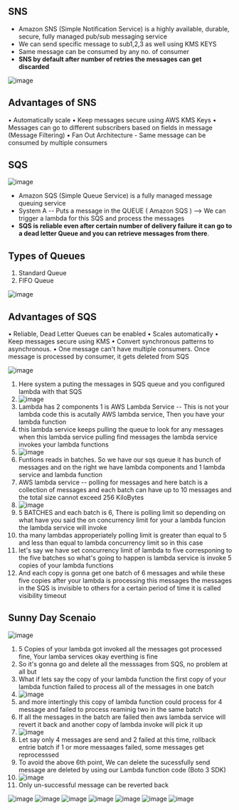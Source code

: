 SNS
--
- Amazon SNS (Simple Notification Service) is a highly available, durable,
secure, fully managed pub/sub messaging service
- We can send specific message to sub1,2,3 as well using KMS KEYS
- Same message can be consumed by any no. of consumer
- **SNS by default after number of retries the messages can get discarded** 

![image](https://github.com/pavankumar0077/Aws-Devops/assets/40380941/92dc8b13-c173-4c1d-844e-0fa142e0502a)

Advantages of SNS
--
• Automatically scale
• Keep messages secure using AWS KMS Keys
• Messages can go to different subscribers based on fields in message
(Message Filtering)
• Fan Out Architecture - Same message can be consumed by multiple
consumers

SQS
--
![image](https://github.com/pavankumar0077/Aws-Devops/assets/40380941/b3b25885-58b6-452a-92d5-a7f0bc3b84d0)

- Amazon SQS (Simple Queue Service) is a fully managed message queuing service
- System A -- Puts a message in the QUEUE ( Amazon SQS ) --> We can trigger a lambda for this SQS and process the messages
- **SQS is reliable even after certain number of delivery failure it can go to a dead letter Queue and you can retrieve messages from there**.

Types of Queues 
--
1) Standard Queue
2) FIFO Queue

![image](https://github.com/pavankumar0077/Aws-Devops/assets/40380941/a005845b-f465-45bf-8ca4-525d075caf9b)

Advantages of SQS
--
• Reliable, Dead Letter Queues can be enabled
• Scales automatically
• Keep messages secure using KMS
• Convert synchronous patterns to asynchronous.
• One message can't have multiple consumers. Once message is processed by consumer, it gets deleted from SQS

![image](https://github.com/pavankumar0077/Aws-Devops/assets/40380941/6aabb37c-a2bc-4829-83a2-20b454027ea0)

1) Here system a puting the messages in SQS queue and you configured lambda with that SQS
2) ![image](https://github.com/pavankumar0077/Aws-Devops/assets/40380941/8484ec42-e593-4a1d-b963-81a748944823)
3) Lambda has 2 components 1 is AWS Lambda Service -- This is not your lambda code this is acutally AWS lambda service, Then you have your lambda function
4) this lambda service keeps pulling the queue to look for any messages when this lambda service pulling find messages the lambda service invokes your lambda functions
5) ![image](https://github.com/pavankumar0077/Aws-Devops/assets/40380941/1311807f-7541-45ae-b0b4-2301dbea15fc)
6) Funtions reads in batches. So we have our sqs queue it has bunch of messages and on the right we have lambda components and 1 lambda service and lambda function
7) AWS lambda service -- polling for messages and here batch is a collection of messages and each batch can have up to 10 messages and the total  size cannot exceed 256 KiloBytes
8) ![image](https://github.com/pavankumar0077/Aws-Devops/assets/40380941/9022a268-7086-459d-b57f-29ccd1451ddd)
9) 5 BATCHES and each batch is 6, There is polling limit so depending on what have you said the on concurrency limit for your a lambda funcion the lambda service will invoke
10) tha many lambdas approperiately polling limit is greater than equal to 5 and less than equal to lambda concurrency limit so in this case
11) let's say we have set concurrency limit of lambda to five corresponing to the five batches so what's going to happen is lambda service is invoke 5 copies of your lambda functions
12) And each copy is gonna get one batch  of 6 messages and while these five copies after your lambda is processing this messages the messages in the SQS is invisible to others for a certain period of time it is called visibility timeout  

Sunny Day Scenaio
--
![image](https://github.com/pavankumar0077/Aws-Devops/assets/40380941/a1dcc797-c625-4de4-8ca3-ef95a7a88456)
1) 5 Copies of your lambda got invoked all the messages got processed fine, Your lamba services okay everthing is fine
2) So it's gonna go and delete all the messsages from SQS, no problem at all but
3) What if lets say the copy of your lambda function the first copy of your lambda function failed to process all of the messages in one batch
4) ![image](https://github.com/pavankumar0077/Aws-Devops/assets/40380941/f6997f55-af06-4e7c-923d-78d18c6d2108)
5) and more intertingly this copy of lambda function could process for 4 message and failed to process reaminig two in the same batch
6) If all the messages in the batch are failed then aws lambda service will revert it back and another copy of lambda invoke will pick it up
7) ![image](https://github.com/pavankumar0077/Aws-Devops/assets/40380941/03caded0-b33c-4177-aa64-1f492276854a)
8) Let say only 4 messages are send and 2 failed at this time, rollback entrie batch if 1 or more messaages failed, some messages get reprocesssed
9) To avoid the above 6th point, We can delete the sucessfully send message are deleted by using our Lambda function code (Boto 3 SDK)
10) ![image](https://github.com/pavankumar0077/Aws-Devops/assets/40380941/e6c027a9-6eaf-4063-accf-d88bc4b8c50e)
11) Only un-successful message can be reverted back 

![image](https://github.com/pavankumar0077/Aws-Devops/assets/40380941/52b2f9b1-6c7f-4982-abf8-81aee42af95f)
![image](https://github.com/pavankumar0077/Aws-Devops/assets/40380941/fe001e9c-e841-4af0-91e1-24d73733c578)
![image](https://github.com/pavankumar0077/Aws-Devops/assets/40380941/609e2d50-8ed9-4869-9dd0-3081e10708b7)
![image](https://github.com/pavankumar0077/Aws-Devops/assets/40380941/f30ea016-3f10-4c51-aa42-bdfae52cdd96)
![image](https://github.com/pavankumar0077/Aws-Devops/assets/40380941/91c0d95d-4c95-4060-be2d-7891b4dc386c)
![image](https://github.com/pavankumar0077/Aws-Devops/assets/40380941/b135dbc8-8b40-4eb9-bcb9-e7981c3e865e)
![image](https://github.com/pavankumar0077/Aws-Devops/assets/40380941/97b056b0-d187-4878-ac28-3d834596523a)












